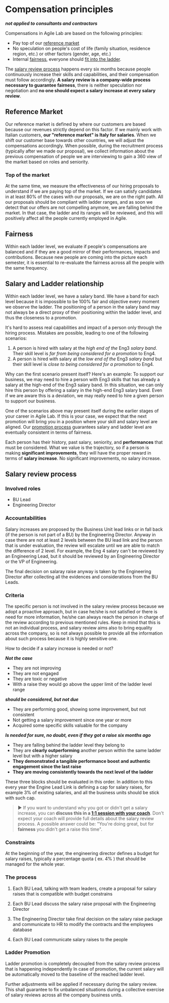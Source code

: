 # Compensation principles

_**not applied to consultants and contractors**_

Compensations in Agile Lab are based on the following principles:
- Pay top of our [reference market](#reference-market)
- No speculation on people's cost of life (family situation, residence region, etc.) or other factors (gender, age, etc.)
- Internal [fairness](#fairness), everyone should [fit into the ladder](#salary-and-ladder-relationship).


The [salary review process](#salary-review-process) happens every six months because people continuously increase their skills and capabilities, and their compensation must follow accordingly.
**A salary review is a company-wide process necessary to guarantee fairness**, there is neither speculation nor negotiation and **no one should expect a salary increase at every salary review**. 


## Reference Market

Our reference market is defined by where our customers are based because our revenues strictly depend on this factor. If we mainly work with Italian customers, **our "reference market" is Italy for salaries**. When we shift our customer base towards other countries, we will adjust the compensations accordingly.
When possible, during the recruitment process (typically after we made our proposal), we collect information about the previous compensation of people we are interviewing to gain a 360 view of the market based on roles and seniority.

### Top of the market

At the same time, we measure the effectiveness of our hiring proposals to understand if we are paying top of the market.
If we can satisfy candidates in at least 80% of the cases with our proposals, we are on the right path.
All our proposals should be compliant with ladder ranges, and as soon we detect that our offers are not compelling anymore, we are falling behind the market. 
In that case, the ladder and its ranges will be reviewed, and this will positively affect all the people currently employed in Agile.

## Fairness

Within each ladder level, we evaluate if people's compensations are balanced and if they are a good mirror of their performances, impacts and contributions.
Because new people are coming into the picture each semester, it is essential to re-evaluate the fairness across all the people with the same frequency.

## Salary and Ladder relationship

Within each ladder level, we have a salary band. We have a band for each level because it is impossible to be 100% fair and objective every moment we observe the ladder. The positioning of a person in the salary band may not always be a direct proxy of their positioning within the ladder level, and thus the closeness to a promotion. 

It's hard to assess real capabilities and impact of a person only through the hiring process. Mistakes are possible, leading to one of the following scenarios:
 1. A person is hired with salary at the *high end of the* Eng3 *salary band*. Their skill level is *far from being considered for a promotion* to Eng4.
 2. A person is hired with salary at the *low end of the* Eng3 *salary band* but their skill level is *close to being considered for a promotion* to Eng4.

Why can the first scenario present itself? Here's an example: To support our business, we may need to hire a person with Eng3 skills that has already a salary at the high-end of the Eng3 salary band. In this situation, we can only hire this person by offering a salary in the high-end Eng3 salary band. Even if we are aware this is a deviation, we may really need to hire a given person to support our business.

One of the scenarios above may present itself during the earlier stages of your career in Agile Lab. If this is your case, we expect that the next promotion will bring you in a position where your skill and salary level are aligned. Our [promotion process](EngineeringLadder.md) guarantees salary and ladder level are eventually consistent in terms of fairness. 

Each person has their history, past salary, seniority, and **performances** that must be considered. What we value is the trajectory, so if a person is making **significant improvements**, they will have the proper reward in terms of **salary increase**. No significant improvements, no salary increase.


## Salary review process

### Involved roles

* BU Lead
* Engineering Director


### Accountabilities
Salary increases are proposed by the Business Unit lead links or in fall back (if the person is not part of a BU) by the Engineering Director. Anyway in case there are not at least 2 levels between the BU lead link and the person that is under evaluation, the review will escalate until we are able to match the difference of 2 level. For example, the Eng 4 salary can't be reviewed by an Engineering Lead, but it should be reviewed by an Engineering Director or the VP of Engineering.

The final decision on salaray raise anyway is taken by the Engineering Director after collecting all the evidences and considerations from the BU Leads.



### Criteria
The specific person is not involved in the salary review process because we adopt a proactive approach, but in case he/she is not satisfied or there is need for more information, he/she can always reach the person in charge of the review according to previous mentioned rules. Keep in mind that this is not an individual process, and salary review aims also to bring equality across the company, so is not always possible to provide all the information about such process because it is highly sensitive one.

How to decide if a salary increase is needed or not?

***Not the case***
- They are not improving
- They are not engaged
- They are toxic or negative
- With a raise they would go above the upper limit of the ladder level range

***should be considered, but not due***
- They are performing good, showing some improvement, but not consistent
- Not getting a salary improvement since one year or more
- Acquired some specific skills valuable for the company

***Is needed for sure, no doubt, even if they got a raise six months ago***
- They are falling behind the ladder level they belong to
- They are **clearly outperforming** another person within the same ladder level but with a higher salary
- **They demonstrated a tangible performance boost and authentic engagement since the last raise**
- **They are moving consistently towards the next level of the ladder**

These three blocks should be evaluated in this order. In addition to this every year the Engine Lead Link is defining a cap for salary raises, for example 3% of existing salaries, and all the business units should be stick with such cap.

> ▶️ If you want to understand why you got or didn't get a salary increase, you can **discuss this in a [1:1 session with your coach](1to1.md)**. Don't expect your coach will provide full details about the salary review process. A possible answer could be: "You're doing great, but for **fairness** you didn't get a raise this time".

### Constraints

At the beginning of the year, the engineering director defines a budget for salary raises, typically a percentage quota ( ex. 4% ) that should be managed for the whole year.

### The process

1) Each BU Lead, talking with team leaders, create a proposal for salary raises that is compatible with budget constrains

2) Each BU Lead discuss the salary raise proposal with the Engineering Director

3) The Engineering Director take final decision on the salary raise package and communicate to HR to modify the contracts and the employees database

4) Each BU Lead communicate salary raises to the people



### Ladder Promotion
Ladder promotion is completely decoupled from the salary review process that is happening independently
In case of promotion, the current salary will be automatically moved to the baseline of the reached ladder level.

Further adjustments will be applied if necessary during the salary review. This shall guarantee to fix unbalanced situations during a collective exercise of salary reviews across all the company business units.



